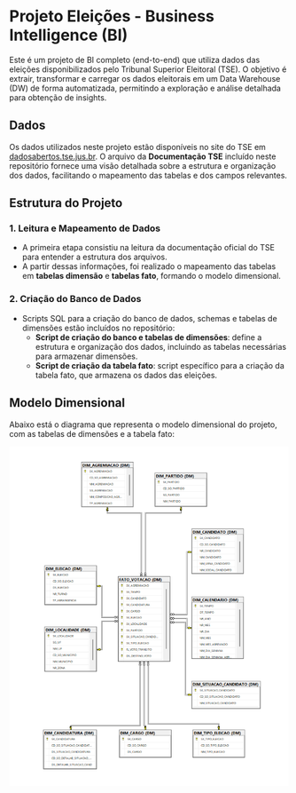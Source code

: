 # Projeto Eleições - Business Intelligence (BI)

Este é um projeto de BI completo (end-to-end) que utiliza dados das eleições disponibilizados pelo Tribunal Superior Eleitoral (TSE). O objetivo é extrair, transformar e carregar os dados eleitorais em um Data Warehouse (DW) de forma automatizada, permitindo a exploração e análise detalhada para obtenção de insights. 

## Dados

Os dados utilizados neste projeto estão disponíveis no site do TSE em [dadosabertos.tse.jus.br](https://dadosabertos.tse.jus.br). O arquivo da **Documentação TSE** incluído neste repositório fornece uma visão detalhada sobre a estrutura e organização dos dados, facilitando o mapeamento das tabelas e dos campos relevantes.

## Estrutura do Projeto

### 1. Leitura e Mapeamento de Dados
- A primeira etapa consistiu na leitura da documentação oficial do TSE para entender a estrutura dos arquivos.
- A partir dessas informações, foi realizado o mapeamento das tabelas em **tabelas dimensão** e **tabelas fato**, formando o modelo dimensional.

### 2. Criação do Banco de Dados
- Scripts SQL para a criação do banco de dados, schemas e tabelas de dimensões estão incluídos no repositório:
    - **Script de criação do banco e tabelas de dimensões**: define a estrutura e organização dos dados, incluindo as tabelas necessárias para armazenar dimensões.
    - **Script de criação da tabela fato**: script específico para a criação da tabela fato, que armazena os dados das eleições.

## Modelo Dimensional

Abaixo está o diagrama que representa o modelo dimensional do projeto, com as tabelas de dimensões e a tabela fato:

![Diagrama do Modelo Dimensional](https://github.com/RodrigoPranger/Eleicoes/blob/main/Diagrama_Eleicoes.png) 
